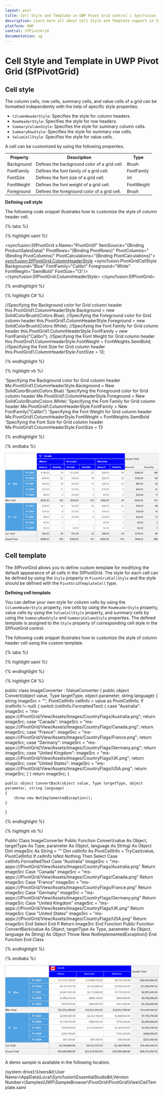 ```yaml
---
layout: post
title: Cell Style and Template in UWP Pivot Grid control | Syncfusion
description: Learn here all about Cell Style and Template support in Syncfusion UWP Pivot Grid (SfPivotGrid) control and more.
platform: UWP
control: SfPivotGrid
documentation: ug
---
```


# Cell Style and Template in UWP Pivot Grid (SfPivotGrid)

## Cell style

The column cells, row cells, summary cells, and value cells of a grid can be formatted independently with the help of specific style properties:

* `ColumnHeaderStyle`: Specifies the style for column headers.
* `RowHeaderStyle`: Specifies the style for row headers.
* `SummaryColumnStyle`: Specifies the style for summary column cells.
* `SummaryRowStyle`: Specifies the style for summary row cells.
* `ValueCellStyle`: Specifies the style for value cells.

A cell can be customized by using the following properties.

<table>
<tr>
<th>
Property</th><th>
Description</th><th>
Type</th></tr>
<tr>
<td>
Background</td><td>
Defines the background color of a grid cell.</td><td>
Brush</td></tr>
<tr>
<td>
FontFamily</td><td>
Defines the font family of a grid cell.</td><td>
FontFamily</td></tr>
<tr>
<td>
FontSize</td><td>
Defines the font size of a grid cell.</td><td>
int</td></tr>
<tr>
<td>
FontWeight</td><td>
Defines the font weight of a grid cell.</td><td>
FontWeight</td></tr>
<tr>
<td>
Foreground</td><td>
Defines the foreground color of a grid cell.</td><td>
Brush</td></tr>
</table>

**Defining cell style**

The following code snippet illustrates how to customize the style of column header cell.

{% tabs %}

{% highlight xaml %}

<syncfusion:SfPivotGrid x:Name="PivotGrid1" ItemSource="{Binding ProductSalesData}" PivotRows="{Binding PivotRows}"
                        PivotColumns="{Binding PivotColumns}" PivotCalculations="{Binding PivotCalculations}">
            <syncfusion:SfPivotGrid.ColumnHeaderStyle>
                <syncfusion:PivotGridCellStyle Background="Blue" FontFamily="Calibri" Foreground="White" FontWeight="SemiBold" FontSize="13"/>
            </syncfusion:SfPivotGrid.ColumnHeaderStyle>
</syncfusion:SfPivotGrid>

{% endhighlight %}

{% highlight C# %}

 //Specifying the Background color for Grid column header
 this.PivotGrid1.ColumnHeaderStyle.Background = new SolidColorBrush(Colors.Blue);
 //Specifying the Foreground color for Grid column header
 this.PivotGrid1.ColumnHeaderStyle.Foreground = new SolidColorBrush(Colors.White);
 //Specifying the Font Family for Grid column header
 this.PivotGrid1.ColumnHeaderStyle.FontFamily = new FontFamily("Calibri");
 //Specifying the Font Weight for Grid column header
 this.PivotGrid1.ColumnHeaderStyle.FontWeight = FontWeights.SemiBold; 
  //Specifying the Font Size for Grid column header
 this.PivotGrid1.ColumnHeaderStyle.FontSize = 13;

{% endhighlight %}

{% highlight vb %}
 
'Specifying the Background color for Grid column header
Me.PivotGrid1.ColumnHeaderStyle.Background = New SolidColorBrush(Colors.Blue)
'Specifying the Foreground color for Grid column header
Me.PivotGrid1.ColumnHeaderStyle.Foreground = New SolidColorBrush(Colors.White)
'Specifying the Font Family for Grid column header
Me.PivotGrid1.ColumnHeaderStyle.FontFamily = New FontFamily("Calibri")
'Specifying the Font Weight for Grid column header
Me.PivotGrid1.ColumnHeaderStyle.FontWeight = FontWeights.SemiBold
'Specifying the Font Size for Grid column header
Me.PivotGrid1.ColumnHeaderStyle.FontSize = 13	

{% endhighlight %}

{% endtabs %}

![PivotGrid-shows-customized-styles](Cell-Style-and-Template_images/PivotGrid-shows-customized-styles.png)

## Cell template

The SfPivotGrid allows you to define custom template for modifying the default appearance of all cells in the SfPivotGrid. The style for each cell can be defined by using the `Style` property in `PivotGridCellStyle` and the style should be defined with the `PivotGridTemplateCell` type.

**Defining cell template**

You can define your own style for column cells by using the `ColumnHeaderStyle` property, row cells by using the `RowHeaderStyle` property, value cells by using the `ValueCellStyle` property, and summary cells by using the `SummaryRowStyle` and `SummaryColumnStyle` properties. The defined template is assigned to the `Style` property of corresponding cell style in the SfPivotGrid control.

The following code snippet illustrates how to customize the style of column header cell using the custom template.

{% tabs %}

{% highlight xaml %}

<Grid>
    <Grid.Resources>
        <converter:ImageConverter x:Key="imageConverter"/>
        <Style x:Key="colStyle" TargetType="pivotGrid:PivotGridTemplateCell">
            <Setter Property="Template">
                <Setter.Value>
                    <ControlTemplate TargetType="pivotGrid:PivotGridTemplateCell">
                        <StackPanel Orientation="Horizontal">
                            <!--Image block-->
                            <Image Margin="4" Source="{Binding Converter={StaticResource imageConverter}}" VerticalAlignment="Center" HorizontalAlignment="Left"  Width="30" Height="20" Stretch="Fill"/>
                            <!--Text block-->
                            <TextBlock Margin="3,4,4,0"
                                           Text="{Binding Path=FormattedText}" Foreground="White"
                                           TextWrapping="Wrap" HorizontalAlignment="Stretch"
                                           VerticalAlignment="Stretch" FontFamily="Calibri" FontSize="12" MinWidth="75"/>
                        </StackPanel>
                    </ControlTemplate>
                </Setter.Value>
            </Setter>
        </Style>
    </Grid.Resources>
     <syncfusion:SfPivotGrid x:Name="PivotGrid1" ItemSource="{Binding ProductSalesData}" PivotRows="{Binding PivotRows}"
                        PivotColumns="{Binding PivotColumns}" PivotCalculations="{Binding PivotCalculations}">
            <syncfusion:SfPivotGrid.ColumnHeaderStyle>
                <syncfusion:PivotGridCellStyle Background="Blue" Style="{StaticResource colStyle}"/>
            </syncfusion:SfPivotGrid.ColumnHeaderStyle>
    </syncfusion:SfPivotGrid>
</Grid>

{% endhighlight %}

{% highlight C# %}

public class ImageConverter : IValueConverter
{
	public object Convert(object value, Type targetType, object parameter, string language)
	{
		string imageSrc = "";
		PivotCellInfo cellInfo = value as PivotCellInfo;
		if (cellInfo != null)
		{
			switch (cellInfo.FormattedText)
			{
				case "Australia":
					imageSrc = "ms-appx:///PivotGrid/View/Assets/Images/CountryFlags/Australia.png";
					return imageSrc;
				case "Canada":
					imageSrc = "ms-appx:///PivotGrid/View/Assets/Images/CountryFlags/Canada.png";
					return imageSrc;
				case "France":
					imageSrc = "ms-appx:///PivotGrid/View/Assets/Images/CountryFlags/France.png";
					return imageSrc;
				case "Germany":
					imageSrc = "ms-appx:///PivotGrid/View/Assets/Images/CountryFlags/Germany.png";
					return imageSrc;
				case "United Kingdom":
					imageSrc = "ms-appx:///PivotGrid/View/Assets/Images/CountryFlags/UK.png";
					return imageSrc;
				case "United States":
					imageSrc = "ms-appx:///PivotGrid/View/Assets/Images/CountryFlags/USA.png";
					return imageSrc;
			}
		}
		return imageSrc;
	}
    
	public object ConvertBack(object value, Type targetType, object parameter, string language)
	{
		throw new NotImplementedException();
	}
}

{% endhighlight %}

{% highlight vb %}

Public Class ImageConverter	
	Public Function Convert(value As Object, targetType As Type, parameter As Object, language As String) As Object
		Dim imageSrc As String = ""
		Dim cellInfo As PivotCellInfo = TryCast(value, PivotCellInfo)
		If cellInfo IsNot Nothing Then
			Select Case cellInfo.FormattedText
				Case "Australia"
					imageSrc = "ms-appx:///PivotGrid/View/Assets/Images/CountryFlags/Australia.png"
					Return imageSrc
				Case "Canada"
					imageSrc = "ms-appx:///PivotGrid/View/Assets/Images/CountryFlags/Canada.png"
					Return imageSrc
				Case "France"
					imageSrc = "ms-appx:///PivotGrid/View/Assets/Images/CountryFlags/France.png"
					Return imageSrc
				Case "Germany"
					imageSrc = "ms-appx:///PivotGrid/View/Assets/Images/CountryFlags/Germany.png"
					Return imageSrc
				Case "United Kingdom"
					imageSrc = "ms-appx:///PivotGrid/View/Assets/Images/CountryFlags/UK.png"
					Return imageSrc
				Case "United States"
					imageSrc = "ms-appx:///PivotGrid/View/Assets/Images/CountryFlags/USA.png"
					Return imageSrc
			End Select
		End If
		Return imageSrc
	End Function
	Public Function ConvertBack(value As Object, targetType As Type, parameter As Object, language As String) As Object
		Throw New NotImplementedException()
	End Function
End Class

{% endhighlight %}

{% endtabs %}

![PivotGrid-shows-templated-cells](Cell-Style-and-Template_images/PivotGrid-shows-templated-cells.png)

A demo sample is available in the following location.

{system drive}:\Users\&lt;User Name&gt;\AppData\Local\Syncfusion\EssentialStudio\&lt;Version Number&gt;\Samples\UWP\SampleBrowser\PivotGrid\PivotGrid\View\CellTemplate.xaml
